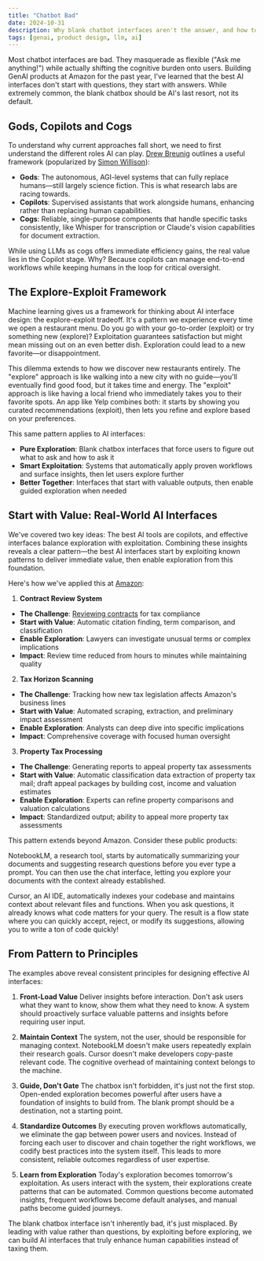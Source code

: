 ```yaml
---
title: "Chatbot Bad"
date: 2024-10-31
description: Why blank chatbot interfaces aren't the answer, and how to design better GenAI products
tags: [genai, product design, llm, ai]
---
```


Most chatbot interfaces are bad. They masquerade as flexible ("Ask me anything!") while actually shifting the cognitive burden onto users. Building GenAI products at Amazon for the past year, I've learned that the best AI interfaces don't start with questions, they start with answers. While extremely common, the blank chatbox should be AI's last resort, not its default.

## Gods, Copilots and Cogs

To understand why current approaches fall short, we need to first understand the different roles AI can play. [Drew Breunig](https://www.dbreunig.com/2024/10/18/the-3-ai-use-cases-gods-interns-and-cogs.html) outlines a useful framework (popularized by [Simon Willison](https://simonwillison.net/2024/Oct/20/gods-interns-and-cogs/)):

- **Gods**: The autonomous, AGI-level systems that can fully replace humans—still largely science fiction. This is what research labs are racing towards.
- **Copilots**: Supervised assistants that work alongside humans, enhancing rather than replacing human capabilities.
- **Cogs**: Reliable, single-purpose components that handle specific tasks consistently, like Whisper for transcription or Claude's vision capabilities for document extraction.

While using LLMs as cogs offers immediate efficiency gains, the real value lies in the Copilot stage. Why? Because copilots can manage end-to-end workflows while keeping humans in the loop for critical oversight.

## The Explore-Exploit Framework

Machine learning gives us a framework for thinking about AI interface design: the explore-exploit tradeoff. It's a pattern we experience every time we open a restaurant menu. Do you go with your go-to-order (exploit) or try something new (explore)? Exploitation guarantees satisfaction but might mean missing out on an even better dish. Exploration could lead to a new favorite—or disappointment.

This dilemma extends to how we discover new restaurants entirely. The "explore" approach is like walking into a new city with no guide—you'll eventually find good food, but it takes time and energy. The "exploit" approach is like having a local friend who immediately takes you to their favorite spots. An app like Yelp combines both: it starts by showing you curated recommendations (exploit), then lets you refine and explore based on your preferences.

This same pattern applies to AI interfaces:
- **Pure Exploration**: Blank chatbox interfaces that force users to figure out what to ask and how to ask it
- **Smart Exploitation**: Systems that automatically apply proven workflows and surface insights, then let users explore further
- **Better Together**: Interfaces that start with valuable outputs, then enable guided exploration when needed

## Start with Value: Real-World AI Interfaces

We've covered two key ideas: The best AI tools are copilots, and effective interfaces balance exploration with exploitation. Combining these insights reveals a clear pattern—the best AI interfaces start by exploiting known patterns to deliver immediate value, then enable exploration from this foundation.

Here's how we've applied this at [Amazon](https://www.wsj.com/articles/amazon-leans-into-generative-ai-to-manage-its-finances-c77b16eb):

1. **Contract Review System**
  - **The Challenge**: [Reviewing contracts](https://news.bloombergtax.com/tax-insights-and-commentary/corporate-tax-leaders-weigh-ais-risk-reward-calculus-podcast) for tax compliance
  - **Start with Value**: Automatic citation finding, term comparison, and classification
  - **Enable Exploration**: Lawyers can investigate unusual terms or complex implications
  - **Impact**: Review time reduced from hours to minutes while maintaining quality

2. **Tax Horizon Scanning**
  - **The Challenge**: Tracking how new tax legislation affects Amazon's business lines
  - **Start with Value**: Automated scraping, extraction, and preliminary impact assessment
  - **Enable Exploration**: Analysts can deep dive into specific implications
  - **Impact**: Comprehensive coverage with focused human oversight

3. **Property Tax Processing**
  - **The Challenge**: Generating reports to appeal property tax assessments
  - **Start with Value**: Automatic classification data extraction of property tax mail; draft appeal packages by building cost, income and valuation estimates
  - **Enable Exploration**: Experts can refine property comparisons and valuation calculations
  - **Impact**: Standardized output; ability to appeal more property tax assessments

This pattern extends beyond Amazon. Consider these public products:

NotebookLM, a research tool, starts by automatically summarizing your documents and suggesting research questions before you ever type a prompt. You can then use the chat interface, letting you explore your documents with the context already established.

Cursor, an AI IDE, automatically indexes your codebase and maintains context about relevant files and functions. When you ask questions, it already knows what code matters for your query. The result is a flow state where you can quickly accept, reject, or modify its suggestions, allowing you to write a ton of code quickly!

## From Pattern to Principles

The examples above reveal consistent principles for designing effective AI interfaces:

1. **Front-Load Value** 
   Deliver insights before interaction. Don't ask users what they want to know, show them what they need to know. A system should proactively surface valuable patterns and insights before requiring user input.

2. **Maintain Context**
   The system, not the user, should be responsible for managing context. NotebookLM doesn't make users repeatedly explain their research goals. Cursor doesn't make developers copy-paste relevant code. The cognitive overhead of maintaining context belongs to the machine.

3. **Guide, Don't Gate**
   The chatbox isn't forbidden, it's just not the first stop. Open-ended exploration becomes powerful after users have a foundation of insights to build from. The blank prompt should be a destination, not a starting point.

4. **Standardize Outcomes**
  By executing proven workflows automatically, we eliminate the gap between power users and novices. Instead of forcing each user to discover and chain together the right workflows, we codify best practices into the system itself. This leads to more consistent, reliable outcomes regardless of user expertise.

5. **Learn from Exploration**
   Today's exploration becomes tomorrow's exploitation. As users interact with the system, their explorations create patterns that can be automated. Common questions become automated insights, frequent workflows become default analyses, and manual paths become guided journeys.

The blank chatbox interface isn't inherently bad, it's just misplaced. By leading with value rather than questions, by exploiting before exploring, we can build AI interfaces that truly enhance human capabilities instead of taxing them.